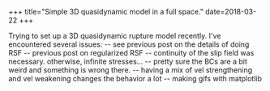 +++
title="Simple 3D quasidynamic model in a full space."
date=2018-03-22
+++

Trying to set up a 3D quasidynamic rupture model recently.
I've encountered several issues:
-- see previous post on the details of doing RSF
-- previous post on regularized RSF
-- continuity of the slip field was necessary. otherwise, infinite stresses...
-- pretty sure the BCs are a bit weird and something is wrong there. 
-- having a mix of vel strengthening and vel weakening changes the behavior a lot
-- making gifs with matplotlib
